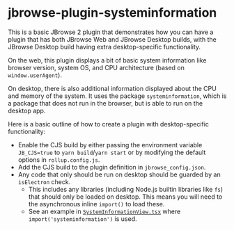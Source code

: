 # jbrowse-plugin-systeminformation

This is a basic JBrowse 2 plugin that demonstrates how you can have a plugin
that has both JBrowse Web and JBrowse Desktop builds, with the JBrowse Desktop
build having extra desktop-specific functionality.

On the web, this plugin displays a bit of basic system information like browser
version, system OS, and CPU architecture (based on `window.userAgent`).

On desktop, there is also additional information displayed about the CPU and
memory of the system. It uses the package `systeminformation`, which is a
package that does not run in the browser, but is able to run on the desktop app.

Here is a basic outline of how to create a plugin with desktop-specific
functionality:

- Enable the CJS build by either passing the environment variable `JB_CJS=true`
  to `yarn build`/`yarn start` or by modifying the default options in
  `rollup.config.js`.
- Add the CJS build to the plugin definition in `jbrowse_config.json`.
- Any code that only should be run on desktop should be guarded by an
  `isElectron` check.
  - This includes any libraries (including Node.js builtin libraries like `fs`)
    that should only be loaded on desktop. This means you will need to the
    asynchronous inline `import()` to load these.
  - See an example in
  [`SystemInformationView.tsx`](./src/SystemInformationView/components/SystemInformationView.tsx) where
  `import('systeminformation')` is used.
